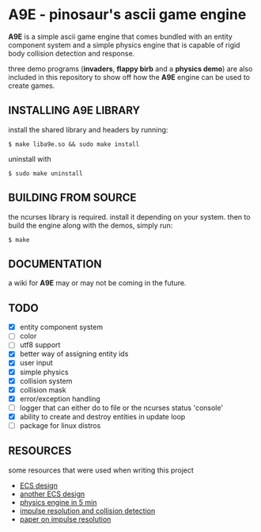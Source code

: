 
# A9E - pinosaur's ascii game engine

**A9E** is a simple ascii game engine that comes bundled with an entity
component system and a simple physics engine that is capable of rigid body
collision detection and response.

three demo programs (**invaders**, **flappy birb** and a **physics demo**) are
also included in this repository to show off how the **A9E** engine can be used
to create games.

## INSTALLING A9E LIBRARY

install the shared library and headers by running:
```
$ make liba9e.so && sudo make install
```

uninstall with
```
$ sudo make uninstall
```

## BUILDING FROM SOURCE

the ncurses library is required. install it depending on your system. then
to build the engine along with the demos, simply run:
```
$ make
```

## DOCUMENTATION

a wiki for **A9E** may or may not be coming in the future.

## TODO
- [x] entity component system
- [ ] color
- [ ] utf8 support
- [x] better way of assigning entity ids
- [x] user input
- [x] simple physics
- [x] collision system
- [x] collision mask
- [x] error/exception handling
- [ ] logger that can either do to file or the ncurses status 'console'
- [x] ability to create and destroy entities in update loop
- [ ] package for linux distros

## RESOURCES

some resources that were used when writing this project
- [ECS design](https://austinmorlan.com/posts/entity_component_system/)
- [another ECS design](https://www.david-colson.com/2020/02/09/making-a-simple-ecs.html)
- [physics engine in 5 min](https://www.youtube.com/watch?v=-_IspRG548E)
- [impulse resolution and collision detection](https://gamedevelopment.tutsplus.com/tutorials/how-to-create-a-custom-2d-physics-engine-the-basics-and-impulse-resolution--gamedev-6331)
- [paper on impulse resolution](https://research.ncl.ac.uk/game/mastersdegree/gametechnologies/physicstutorials/5collisionresponse/Physics%20-%20Collision%20Response.pdf)

